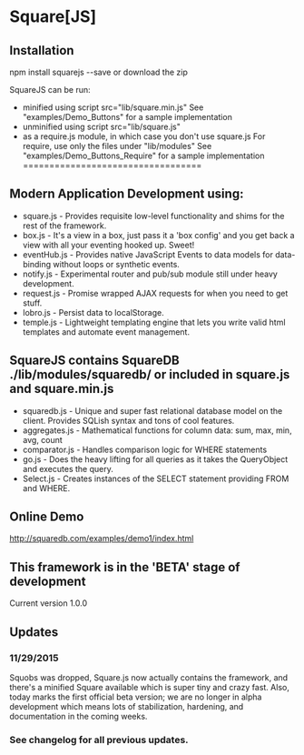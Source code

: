 # Square[JS]

## Installation
  npm install squarejs --save
  or download the zip

  SquareJS can be run:
  * minified using script src="lib/square.min.js"
    See "examples/Demo_Buttons" for a sample implementation
  * unminified using script src="lib/square.js"
  * as a require.js module, in which case you don't use square.js
    For require, use only the files under "lib/modules"
    See "examples/Demo_Buttons_Require" for a sample implementation
==================================
## Modern Application Development using:
* square.js - Provides requisite low-level functionality and shims for the rest of the framework.
* box.js - It's a view in a box, just pass it a 'box config' and you get back a view with all your eventing hooked up. Sweet!
* eventHub.js - Provides native JavaScript Events to data models for data-binding without loops or synthetic events.
* notify.js - Experimental router and pub/sub module still under heavy development.
* request.js - Promise wrapped AJAX requests for when you need to get stuff.
* lobro.js - Persist data to localStorage.
* temple.js - Lightweight templating engine that lets you write valid html templates and automate event management.

## SquareJS contains SquareDB ./lib/modules/squaredb/ or included in square.js and square.min.js
* squaredb.js - Unique and super fast relational database model on the client. Provides SQLish syntax and tons of cool features.
* aggregates.js - Mathematical functions for column data: sum, max, min, avg, count
* comparator.js - Handles comparison logic for WHERE statements
* go.js - Does the heavy lifting for all queries as it takes the QueryObject and executes the query.
* Select.js - Creates instances of the SELECT statement providing FROM and WHERE.

## Online Demo
http://squaredb.com/examples/demo1/index.html

## This framework is in the 'BETA' stage of development
Current version 1.0.0

## Updates
### 11/29/2015
Squobs was dropped, Square.js now actually contains the framework, and there's a minified Square available which is super tiny and crazy fast.
Also, today marks the first official beta version; we are no longer in alpha development which means lots of stabilization, hardening, and documentation in the coming weeks.

### See changelog for all previous updates.
